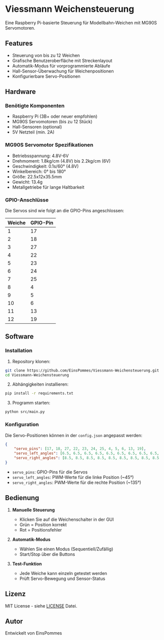 # Viessmann Weichensteuerung

Eine Raspberry Pi-basierte Steuerung für Modellbahn-Weichen mit MG90S Servomotoren.

## Features

- Steuerung von bis zu 12 Weichen
- Grafische Benutzeroberfläche mit Streckenlayout
- Automatik-Modus für vorprogrammierte Abläufe
- Hall-Sensor-Überwachung für Weichenpositionen
- Konfigurierbare Servo-Positionen

## Hardware

### Benötigte Komponenten

- Raspberry Pi (3B+ oder neuer empfohlen)
- MG90S Servomotoren (bis zu 12 Stück)
- Hall-Sensoren (optional)
- 5V Netzteil (min. 2A)

### MG90S Servomotor Spezifikationen

- Betriebsspannung: 4.8V-6V
- Drehmoment: 1.8kg/cm (4.8V) bis 2.2kg/cm (6V)
- Geschwindigkeit: 0.1s/60° (4.8V)
- Winkelbereich: 0° bis 180°
- Größe: 22.5x12x35.5mm
- Gewicht: 13.4g
- Metallgetriebe für lange Haltbarkeit

### GPIO-Anschlüsse

Die Servos sind wie folgt an die GPIO-Pins angeschlossen:

| Weiche | GPIO-Pin |
|--------|----------|
| 1      | 17       |
| 2      | 18       |
| 3      | 27       |
| 4      | 22       |
| 5      | 23       |
| 6      | 24       |
| 7      | 25       |
| 8      | 4        |
| 9      | 5        |
| 10     | 6        |
| 11     | 13       |
| 12     | 19       |

## Software

### Installation

1. Repository klonen:
```bash
git clone https://github.com/EinsPommes/Viessmann-Weichensteuerung.git
cd Viessmann-Weichensteuerung
```

2. Abhängigkeiten installieren:
```bash
pip install -r requirements.txt
```

3. Programm starten:
```bash
python src/main.py
```

### Konfiguration

Die Servo-Positionen können in der `config.json` angepasst werden:

```json
{
    "servo_pins": [17, 18, 27, 22, 23, 24, 25, 4, 5, 6, 13, 19],
    "servo_left_angles": [6.5, 6.5, 6.5, 6.5, 6.5, 6.5, 6.5, 6.5, 6.5, 6.5, 6.5, 6.5],
    "servo_right_angles": [8.5, 8.5, 8.5, 8.5, 8.5, 8.5, 8.5, 8.5, 8.5, 8.5, 8.5, 8.5]
}
```

- `servo_pins`: GPIO-Pins für die Servos
- `servo_left_angles`: PWM-Werte für die linke Position (~45°)
- `servo_right_angles`: PWM-Werte für die rechte Position (~135°)

## Bedienung

1. **Manuelle Steuerung**
   - Klicken Sie auf die Weichenschalter in der GUI
   - Grün = Position korrekt
   - Rot = Positionsfehler

2. **Automatik-Modus**
   - Wählen Sie einen Modus (Sequentiell/Zufällig)
   - Start/Stop über die Buttons

3. **Test-Funktion**
   - Jede Weiche kann einzeln getestet werden
   - Prüft Servo-Bewegung und Sensor-Status

## Lizenz

MIT License - siehe [LICENSE](LICENSE) Datei.

## Autor

Entwickelt von EinsPommes
